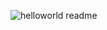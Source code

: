 ![helloworld readme](https://user-images.githubusercontent.com/112936856/206867917-4ff0d5fb-3175-4da6-9300-fc2c85d1b22f.PNG)
